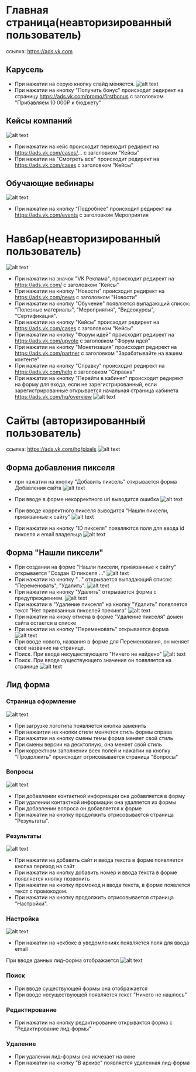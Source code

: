 # Главная страница(неавторизированный пользователь)
ссылка: https://ads.vk.com

## Карусель 
- При нажатии на серую кнопку слайд меняется.
![alt text](1714235341.png)
- При нажатии на кнопку "Получить бонус" происходит редирект на страницу https://ads.vk.com/promo/firstbonus с заголовком "Прибавляем 10 000₽ к бюджету"
## Кейсы компаний
![alt text](1714240605.png)
- При нажатии на кейс происходит переходит редирект на https://ads.vk.com/cases/... с заголовком "Кейсы"
- При нажатии на "Смотреть все" происходит редирект на https://ads.vk.com/cases с заголовком "Кейсы"
## Обучающие вебинары
![alt text](1714240631.png)
- При нажатии на кнопку "Подробнее" происходит редирект на https://ads.vk.com/events с заголовком Мероприятия
# Навбар(неавторизированный пользователь)
![alt text](1714240778.png)
- При нажатии на значок "VK Реклама", происходит редирект на https://ads.vk.com/ с заголовком "Кейсы"
- При нажатии на кнопку "Новости" происходит редирект на https://ads.vk.com/news с заголовком "Новости"
- При нажатии на кнопку "Обучение" появляется выпадающий список: "Полезные материалы", "Мероприятия", "Видеокурсы", "Сертификация".
- При нажатии на кнопку "Кейсы" происходит редирект на https://ads.vk.com/cases с заголовком "Кейсы"
- При нажатии на кнопку "Форум идей" происходит редирект на https://ads.vk.com/upvote с заголовком "Форум идей"
- При нажатии на кнопку "Монетизация" происходит редирект на https://ads.vk.com/partner с заголовком "Зарабатывайте на вашем контенте"
- При нажатии на кнопку "Справку" происходит редирект на https://ads.vk.com/help  с заголовком "Справка"
- При нажатии на кнопку "Перейти в кабинет" происходит редирект на форму для входа, если не зарегистрированный, если зарегистрированные открывается начальная страница кабинета https://ads.vk.com/hq/overview
![alt text](1714252505.png)
# Сайты (авторизированный пользователь)
ссылка: https://ads.vk.com/hq/pixels
![alt text](1714316745.png)
## Форма добавления пикселя
- при нажатии на кнопку "Добавить пиксель" открывается форма Добавления сайта
![alt text](1714316815.png)
- При вводе в форме некорректного url выводится ошибка 
![alt text](1714316913.png)

- При вводе корректного пикселя выводится "Нашли пиксели, привязанные к сайту"
![alt text](1714317219.png)
- При нажатии на кнопку "ID пикселя"  появляются поля для ввода id пикселя и email владельца
![alt text](1714328917.png)
## Форма "Нашли пиксели"
- При создании на форме "Нашли пиксели, привязанные к сайту" открывается "Создан ID пикселя ..."
![alt text](1714317477.png)
- При нажатии на кнопку "..." открывается выпадающий список: "Переменовать", "Удалить".
![alt text](1714317550.png)
- При нажатии на кнопку "Удалить" открывается форма с предупреждением.
![alt text](1714317684.png)
- При нажатии в "Удаление пикселя" на кнопку "Удалить" появляется текст "Нет привязанных пикселей трекинга" ![alt text](1714317799.png)
- При нажатии на кноку отмена в форме "Удаление пикселя" домен сайта остается в списке
- При нажатии на кнопку "Переменовать" открывается форма ![alt text](1714317959.png)
- При вводе нового, названия в форме для Переменования, он меняет своё название на странице.
- Поиск. При вводе несуществующего "Ничего  не найдено" ![alt text](1714318547.png)
- Поиск. При вводе существующего значения он появляется на странице ![alt text](1714318661.png)
## Лид форма
### Страница оформление
![alt text](image-4.png)
- При загрузке логотипа появляется кнопка заменить
- При нажаитии на кнопки стили меняется стиль формы справа
- При нажатии на кнопку смены темы форма меняет свой стиль
- При смены версии на десктопную, она меняет свой стиль
- При корректном заполнении всех полей и нажатии на кнопку "Продолжить" происходит отрисовывается страница "Вопросы"

### Вопросы
![alt text](image-5.png)
- При добавлении контактной информации она добавляется в форму
- При удалении контактной информации она удаляется из формы
- При добавлении вопроса он добавляется к форме
- При нажатии на кнопку продолжить отрисовывается страница "Результаты".
### Результаты
![alt text](image-6.png)
- При нажатии на добавить сайт и ввода текста в форме появляется кнопка переход на сайт
- При нажатии на кнопку добавить номер и ввода текста  в форме появляется кнопку позвонить
- При нажатии на кнопку промокод и ввода текста, в форме появлется текст с промокодом.
- При нажатии на кнопку продолжить отрисовывается страница "Настройки".
### Настройка
![alt text](image-7.png)
- При нажатии на чекбокс в уведомлениях появляется поля для ввода email

При вводе данных лид-форма отображается
![alt text](image-8.png)

### Поиск
- При вводе существующей формы она отображается
- При вводе несуществующей появляется текст "Ничего не нашлось"
### Редактирование
- При нажатии на кнопку редактирование открывактся форма с "Редактирование лид-формы"
### Удаление
- При удалении лид-формы она исчезает на окне
- При нажатии на кнопку "В архиве" появляется удаленная лид-форма